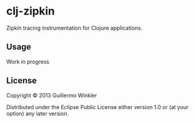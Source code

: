 # clj-zipkin

Zipkin tracing instrumentation for Clojure applications.

## Usage

Work in progress

## License

Copyright © 2013 Guillermo Winkler

Distributed under the Eclipse Public License either version 1.0 or (at
your option) any later version.
